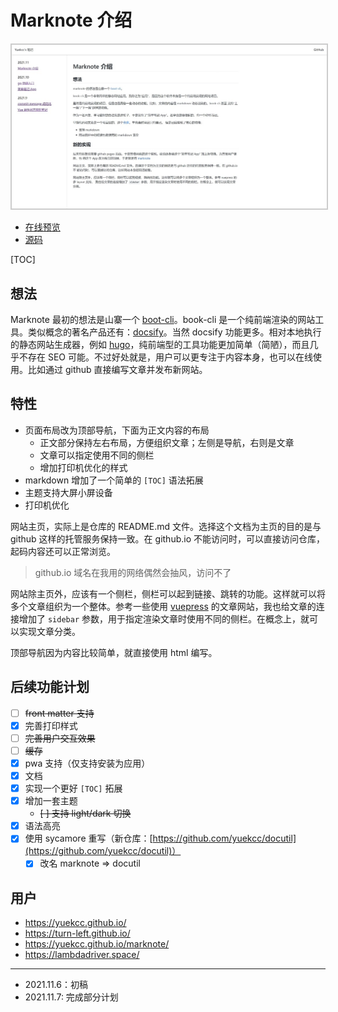 # Marknote 介绍

<img src="images/marknote-screenshot.jpg" style="border: 2px solid #ccc; max-width: 100%">

- [在线预览](https://yuekcc.github.io/marknote/)
- [源码](https://github.com/yuekcc/marknote)

[TOC]

## 想法

Marknote 最初的想法是山寨一个 [boot-cli]([https://github.com/vvpvvp/book-cli)。book-cli 是一个纯前端渲染的网站工具。类似概念的著名产品还有：[docsify](https://github.com/docsifyjs/docsify)。当然 docsify 功能更多。相对本地执行的静态网站生成器，例如 [hugo](https://gohugo.io/)，纯前端型的工具功能更加简单（简陋），而且几乎不存在 SEO 可能。不过好处就是，用户可以更专注于内容本身，也可以在线使用。比如通过 github 直接编写文章并发布新网站。

## 特性

- 页面布局改为顶部导航，下面为正文内容的布局
    - 正文部分保持左右布局，方便组织文章；左侧是导航，右则是文章
    - 文章可以指定使用不同的侧栏
    - 增加打印机优化的样式
- markdown 增加了一个简单的 `[TOC]` 语法拓展
- 主题支持大屏小屏设备
- 打印机优化

网站主页，实际上是仓库的 README.md 文件。选择这个文档为主页的目的是与 github 这样的托管服务保持一致。在 github.io 不能访问时，可以直接访问仓库，起码内容还可以正常浏览。

>github.io 域名在我用的网络偶然会抽风，访问不了

网站除主页外，应该有一个侧栏，侧栏可以起到链接、跳转的功能。这样就可以将多个文章组织为一个整体。参考一些使用 [vuepress](https://vuepress.vuejs.org/zh/) 的文章网站，我也给文章的连接增加了 `sidebar` 参数，用于指定渲染文章时使用不同的侧栏。在概念上，就可以实现文章分类。

顶部导航因为内容比较简单，就直接使用 html 编写。

## 后续功能计划

- [ ] ~~front matter 支持~~
- [x] 完善打印样式
- [ ] ~~完善用户交互效果~~
- [ ] ~~缓存~~
- [x] pwa 支持（仅支持安装为应用）
- [x] 文档
- [x] 实现一个更好 `[TOC]` 拓展
- [x] 增加一套主题
    - ~~[ ] 支持 light/dark 切换~~
- [x] 语法高亮
- [x] 使用 sycamore 重写（新仓库：[https://github.com/yuekcc/docutil](https://github.com/yuekcc/docutil)）
    - [x] 改名 marknote => docutil

## 用户

- https://yuekcc.github.io/
- https://turn-left.github.io/
- https://yuekcc.github.io/marknote/
- https://lambdadriver.space/

----

- 2021.11.6：初稿
- 2021.11.7: 完成部分计划


